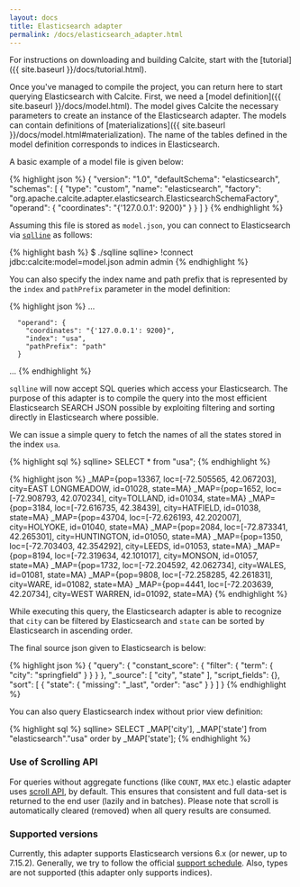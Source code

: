 ```yaml
---
layout: docs
title: Elasticsearch adapter
permalink: /docs/elasticsearch_adapter.html
---
```

<!--
{% comment %}
Licensed to the Apache Software Foundation (ASF) under one or more
contributor license agreements.  See the NOTICE file distributed with
this work for additional information regarding copyright ownership.
The ASF licenses this file to you under the Apache License, Version 2.0
(the "License"); you may not use this file except in compliance with
the License.  You may obtain a copy of the License at

http://www.apache.org/licenses/LICENSE-2.0

Unless required by applicable law or agreed to in writing, software
distributed under the License is distributed on an "AS IS" BASIS,
WITHOUT WARRANTIES OR CONDITIONS OF ANY KIND, either express or implied.
See the License for the specific language governing permissions and
limitations under the License.
{% endcomment %}
-->

For instructions on downloading and building Calcite, start with the
[tutorial]({{ site.baseurl }}/docs/tutorial.html).

Once you've managed to compile the project, you can return here to
start querying Elasticsearch with Calcite. First, we need a
[model definition]({{ site.baseurl }}/docs/model.html).
The model gives Calcite the necessary parameters to create an instance
of the Elasticsearch adapter. The models can contain
definitions of
[materializations]({{ site.baseurl }}/docs/model.html#materialization).
The name of the tables defined in the model definition corresponds to
indices in Elasticsearch.

A basic example of a model file is given below:

{% highlight json %}
{
  "version": "1.0",
  "defaultSchema": "elasticsearch",
  "schemas": [
    {
      "type": "custom",
      "name": "elasticsearch",
      "factory": "org.apache.calcite.adapter.elasticsearch.ElasticsearchSchemaFactory",
      "operand": {
        "coordinates": "{'127.0.0.1': 9200}"
      }
    }
  ]
}
{% endhighlight %}

Assuming this file is stored as `model.json`, you can connect to
Elasticsearch via [`sqlline`](https://github.com/julianhyde/sqlline) as
follows:

{% highlight bash %}
$ ./sqlline
sqlline> !connect jdbc:calcite:model=model.json admin admin
{% endhighlight %}

You can also specify the index name and path prefix that is represented by the `index` and `pathPrefix` parameter in the model definition:

{% highlight json %}
...

      "operand": {
        "coordinates": "{'127.0.0.1': 9200}",
        "index": "usa",
        "pathPrefix": "path"
      }

...
{% endhighlight %}


`sqlline` will now accept SQL queries which access your Elasticsearch.
The purpose of this adapter is to compile the query into the most efficient
Elasticsearch SEARCH JSON possible by exploiting filtering and sorting directly
in Elasticsearch where possible.

We can issue a simple query to fetch the names of all the states
stored in the index `usa`.

{% highlight sql %}
sqlline> SELECT * from "usa";
{% endhighlight %}

{% highlight json %}
_MAP={pop=13367, loc=[-72.505565, 42.067203], city=EAST LONGMEADOW, id=01028, state=MA}
_MAP={pop=1652, loc=[-72.908793, 42.070234], city=TOLLAND, id=01034, state=MA}
_MAP={pop=3184, loc=[-72.616735, 42.38439], city=HATFIELD, id=01038, state=MA}
_MAP={pop=43704, loc=[-72.626193, 42.202007], city=HOLYOKE, id=01040, state=MA}
_MAP={pop=2084, loc=[-72.873341, 42.265301], city=HUNTINGTON, id=01050, state=MA}
_MAP={pop=1350, loc=[-72.703403, 42.354292], city=LEEDS, id=01053, state=MA}
_MAP={pop=8194, loc=[-72.319634, 42.101017], city=MONSON, id=01057, state=MA}
_MAP={pop=1732, loc=[-72.204592, 42.062734], city=WALES, id=01081, state=MA}
_MAP={pop=9808, loc=[-72.258285, 42.261831], city=WARE, id=01082, state=MA}
_MAP={pop=4441, loc=[-72.203639, 42.20734], city=WEST WARREN, id=01092, state=MA}
{% endhighlight %}

While executing this query, the Elasticsearch adapter is able to recognize
that `city` can be filtered by Elasticsearch and `state` can be sorted by
Elasticsearch in ascending order.

The final source json given to Elasticsearch is below:

{% highlight json %}
{
  "query": {
    "constant_score": {
      "filter": {
        "term": {
          "city": "springfield"
        }
      }
    }
  },
  "_source": [
    "city",
    "state"
  ],
  "script_fields": {},
  "sort": [
    {
      "state": {
        "missing": "_last",
        "order": "asc"
      }
    }
  ]
}
{% endhighlight %}

You can also query Elasticsearch index without prior view definition:

{% highlight sql %}
sqlline> SELECT _MAP['city'], _MAP['state'] from "elasticsearch"."usa" order by _MAP['state'];
{% endhighlight %}

### Use of Scrolling API

For queries without aggregate functions (like `COUNT`, `MAX` etc.) elastic adapter
uses [scroll API](https://www.elastic.co/guide/en/elasticsearch/reference/current/search-request-scroll.html), by default.
This ensures that consistent and full data-set is returned to the end user (lazily and in batches). Please note that
scroll is automatically cleared (removed) when all query results are consumed.

### Supported versions

Currently, this adapter supports Elasticsearch versions 6.x (or newer, up to 7.15.2). Generally,
we try to follow the official [support schedule](https://www.elastic.co/support/eol).
Also, types are not supported (this adapter only supports indices).
